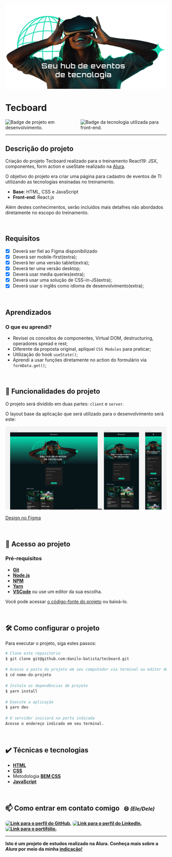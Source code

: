 ![Banner de apresentação do projeto Tecboard](public/images/tecboard-banner-1024.png)

<h1>Tecboard</h1>

<p style="display:flex;justify-content:space-around ">
    <img src="https://img.shields.io/badge/STATUS-FINALIZADO-81b72f?style=for-the-badge" alt="Badge de projeto em desenvolvimento.">
    <img src="https://img.shields.io/badge/REACT-Front&hyphen;end-61DAFB?style=for-the-badge&logo=REACT" alt="Badge da tecnologia utilizada para front-end.">
</p><hr>

## Descrição do projeto

Criação do projeto Tecboard realizado para o treinamento React19: JSX, componentes, form action e useState realizado na [Alura](https://www.alura.com.br).

O objetivo do projeto era criar uma página para cadastro de eventos de TI utilizando as tecnologias ensinadas no treinamento.

* **Base**: HTML, CSS e JavaScript
* **Front-end**: React.js

Além destes conhecimentos, serão incluídos mais detalhes não abordados diretamente no escopo do treinamento.

<br />

## Requisitos

- [x] Deverá ser fiel ao Figma disponibilizado
- [x] Deverá ser mobile-first(extra);
- [x] Deverá ter uma versão tablet(extra);
- [x] Deverá ter uma versão desktop;
- [x] Deverá usar media queries(extra);
- [x] Deverá usar uma solução de CSS-in-JS(extra);
- [x] Deverá usar o inglês como idioma de desenvolvimento(extra);

<br />

## Aprendizados

### O que eu aprendi?

- Revisei os conceitos de componentes, Virtual DOM, destructuring, operadores spread e rest;
- Diferente da proposta original, apliquei `CSS Modules` para praticar; 
- Utilização do hook `useState()`;
- Aprendi a usar funções diretamente no action do formulário via `formData.get()`;
  
<br />


## 🔨 Funcionalidades do projeto

O projeto será dividido em duas partes: `client` e `server`.

O layout base da aplicação que será utilizado para o desenvolvimento será este:

![Imagem do layout](/public/tecboard-figma-preview.png)

[Design no Figma](https://www.figma.com/proto/w1Uu8GmOlT8T2ivBb55FMN/Untitled?page-id=0%3A1&node-id=1-640)

<br />

## 📁 Acesso ao projeto
### Pré-requisitos

* <strong>[Git](https://git-scm.com)</strong> 
* <strong>[Node.js](https://nodejs.org/en/)</strong> 
* <strong>[NPM](https://www.npmjs.com/)</strong> 
* <strong>[Yarn](https://classic.yarnpkg.com/en/)</strong> 
* <strong>[VSCode](https://code.visualstudio.com/)</strong> ou use um editor da sua escolha.
  
Você pode acessar [o código-fonte do projeto](https://github.com/danilo-batista/tecboard.git) ou baixá-lo.

<br />

## 🛠️ Como configurar o projeto
Para executar o projeto, siga estes passos:
```bash
# Clone este repositório
$ git clone git@github.com:danilo-batista/tecboard.git

# Acesse a pasta do projeto em seu computador via terminal ou editor de código:
$ cd nome-do-projeto

# Instale as dependências de projeto
$ yarn install

# Execute a aplicação
$ yarn dev

# O servidor iniciará na porta indicada
Acesse o endereço indicado em seu terminal.
```

<br />

## ✔️ Técnicas e tecnologias
* <strong>[HTML](https://developer.mozilla.org/en-US/docs/Web/HTML)</strong>
* <strong>[CSS](https://developer.mozilla.org/en-US/docs/Web/CSS)</strong>
* Metodologia <strong>[BEM CSS](https://getbem.com/)</strong>
* <strong>[JavaScript](https://developer.mozilla.org/en-US/docs/Web/JavaScript)<strong>

<br />

<h2> 📫 Como entrar em contato comigo <span style="font-size: 1rem; padding: 0.5rem">😄 <em>(Ele/Dele)</em></span></h2>

<p>
    <a href="https://github.com/danilo-batista"><img style="border-radius: 0.375rem" src="https://img.shields.io/badge/github-555?style=for-the-badge&logo=github" alt="Link para o perfil do GitHub." loading="lazy" /></a>
    <a href="https://www.linkedin.com/in/danilobatista"><img style="border-radius: 0.375rem;" src="https://img.shields.io/badge/linkedin-333?style=for-the-badge&logo=linkedin" alt="Link para o perfil do LinkedIn." loading="lazy" /></a>
    <a href="https://www.danilobatista.com"><img style="border-radius: 0.375rem" src="https://img.shields.io/badge/portfolio-222?style=for-the-badge&logo=microsoftedge" alt="Link para o portifólio." loading="lazy" /></a>
</p>
<hr />

Isto é um projeto de estudos realizado na Alura. Conheça mais sobre a _Alura_ por meio da minha [indicação!](https://www.alura.com.br/indica-dev/danilo-batista)